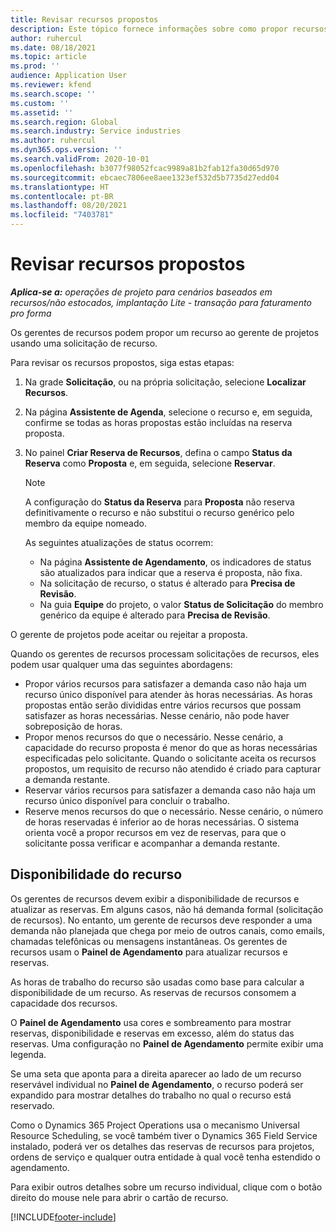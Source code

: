 ```yaml
---
title: Revisar recursos propostos
description: Este tópico fornece informações sobre como propor recursos de projeto.
author: ruhercul
ms.date: 08/18/2021
ms.topic: article
ms.prod: ''
audience: Application User
ms.reviewer: kfend
ms.search.scope: ''
ms.custom: ''
ms.assetid: ''
ms.search.region: Global
ms.search.industry: Service industries
ms.author: ruhercul
ms.dyn365.ops.version: ''
ms.search.validFrom: 2020-10-01
ms.openlocfilehash: b3077f98052fcac9989a81b2fab12fa30d65d970
ms.sourcegitcommit: ebcaec7806ee8aee1323ef532d5b7735d27edd04
ms.translationtype: HT
ms.contentlocale: pt-BR
ms.lasthandoff: 08/20/2021
ms.locfileid: "7403781"
---
```

# <a name="review-proposed-resources"></a>Revisar recursos propostos

_**Aplica-se a:** operações de projeto para cenários baseados em recursos/não estocados, implantação Lite - transação para faturamento pro forma_

Os gerentes de recursos podem propor um recurso ao gerente de projetos usando uma solicitação de recurso.

Para revisar os recursos propostos, siga estas etapas:

1. Na grade **Solicitação**, ou na própria solicitação, selecione **Localizar Recursos**.
2. Na página **Assistente de Agenda**, selecione o recurso e, em seguida, confirme se todas as horas propostas estão incluídas na reserva proposta.
3. No painel **Criar Reserva de Recursos**, defina o campo **Status da Reserva** como **Proposta** e, em seguida, selecione **Reservar**.

    > [!NOTE]
    > A configuração do **Status da Reserva** para **Proposta** não reserva definitivamente o recurso e não substitui o recurso genérico pelo membro da equipe nomeado.

    As seguintes atualizações de status ocorrem:

    - Na página **Assistente de Agendamento**, os indicadores de status são atualizados para indicar que a reserva é proposta, não fixa.
    - Na solicitação de recurso, o status é alterado para **Precisa de Revisão**.
    - Na guia **Equipe** do projeto, o valor **Status de Solicitação** do membro genérico da equipe é alterado para **Precisa de Revisão**.

O gerente de projetos pode aceitar ou rejeitar a proposta.

Quando os gerentes de recursos processam solicitações de recursos, eles podem usar qualquer uma das seguintes abordagens:

- Propor vários recursos para satisfazer a demanda caso não haja um recurso único disponível para atender às horas necessárias. As horas propostas então serão divididas entre vários recursos que possam satisfazer as horas necessárias. Nesse cenário, não pode haver sobreposição de horas.
- Propor menos recursos do que o necessário. Nesse cenário, a capacidade do recurso proposta é menor do que as horas necessárias especificadas pelo solicitante. Quando o solicitante aceita os recursos propostos, um requisito de recurso não atendido é criado para capturar a demanda restante.
- Reservar vários recursos para satisfazer a demanda caso não haja um recurso único disponível para concluir o trabalho.
- Reserve menos recursos do que o necessário. Nesse cenário, o número de horas reservadas é inferior ao de horas necessárias. O sistema orienta você a propor recursos em vez de reservas, para que o solicitante possa verificar e acompanhar a demanda restante.

## <a name="resource-availability"></a>Disponibilidade do recurso

Os gerentes de recursos devem exibir a disponibilidade de recursos e atualizar as reservas. Em alguns casos, não há demanda formal (solicitação de recursos). No entanto, um gerente de recursos deve responder a uma demanda não planejada que chega por meio de outros canais, como emails, chamadas telefônicas ou mensagens instantâneas. Os gerentes de recursos usam o **Painel de Agendamento** para atualizar recursos e reservas.

As horas de trabalho do recurso são usadas como base para calcular a disponibilidade de um recurso. As reservas de recursos consomem a capacidade dos recursos.

O **Painel de Agendamento** usa cores e sombreamento para mostrar reservas, disponibilidade e reservas em excesso, além do status das reservas. Uma configuração no **Painel de Agendamento** permite exibir uma legenda.

Se uma seta que aponta para a direita aparecer ao lado de um recurso reservável individual no **Painel de Agendamento**, o recurso poderá ser expandido para mostrar detalhes do trabalho no qual o recurso está reservado.

Como o Dynamics 365 Project Operations usa o mecanismo Universal Resource Scheduling, se você também tiver o Dynamics 365 Field Service instalado, poderá ver os detalhes das reservas de recursos para projetos, ordens de serviço e qualquer outra entidade à qual você tenha estendido o agendamento.

Para exibir outros detalhes sobre um recurso individual, clique com o botão direito do mouse nele para abrir o cartão de recurso.



[!INCLUDE[footer-include](../includes/footer-banner.md)]
